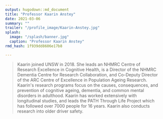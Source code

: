 ```yaml
---
output: hugodown::md_document
title: "Professor Kaarin Anstey"
date: 2021-03-06
summary: ""
trailer: "/profile_image/Kaarin-Anstey.jpg"
splash:
  image: "/splash/banner.jpg"
  caption: "Professor Kaarin Anstey"
rmd_hash: 1f939dd8606e17b8

---
```


> Kaarin joined UNSW in 2018. She leads an NHMRC Centre of Research Excellence in Cognitive Health, is a Director of the NHMRC Dementia Centre for Research Collaboration, and Co-Deputy Director of the ARC Centre of Excellence in Population Ageing Research. Kaarin's research programs focus on the causes, consequences, and prevention of cognitive ageing, dementia, and common mental disorders in adulthood. Kaarin has worked extensively with longitudinal studies, and leads the PATH Through Life Project which has followed over 7000 people for 16 years. Kaarin also conducts research into older driver safety.

